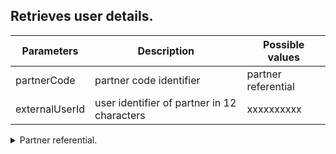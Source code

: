 ﻿## Retrieves user details.

  |    Parameters         |    Description		                           |   Possible values        |
  | ----------------------|------------------------------------------------|--------------------------|  
  |     partnerCode       |   partner code identifier					   |	partner referential   |
  |     externalUserId    |   user identifier of partner in 12 characters  |	xxxxxxxxxx            |

<details>
  <summary>Partner referential.</summary>
  |    Id    |   Code	  |
  | ---------|------------| 
  |     1    |   bizca    |
</details>